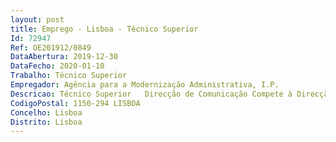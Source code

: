 ```yaml
--- 
layout: post
title: Emprego - Lisboa - Técnico Superior
Id: 72947
Ref: OE201912/0849
DataAbertura: 2019-12-30
DataFecho: 2020-01-10
Trabalho: Técnico Superior
Empregador: Agência para a Modernização Administrativa, I.P.
Descricao: Técnico Superior   Direcção de Comunicação Compete à Direcção de Comunicação da AMA a gestão operacional do Orçamento Participativo Portugal.Neste contexto, pretende se contar com a colaboração de um recurso que desempenhe as funções de gestor operacional do Orçamento Participativo Portugal.As competências serão desenvolvidas nas diferentes fases  do programa, nomeadamente no planeamento e operacionalização de encontros participativos, gestão de redes de contactos, conteúdos, e preparação das fases de análise de propostas e de votação.Também deverá ser feito o acompanhamento da fase de execução de projetos através da monitorização e controlo. Esta função deverá ser desenvolvida em articulação com os pontos focais de outras áreas governativas   organismos.O colaborador, integrado na equipa de eventos e relações públicas, deverá também dar apoio à organização de eventos, receção de comitivas, organização de espaços, e ações de ativação de marca.
CodigoPostal: 1150-294 LISBOA
Concelho: Lisboa
Distrito: Lisboa
--- 
```


